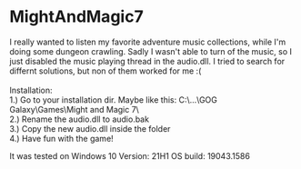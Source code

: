 # MightAndMagic7

I really wanted to listen my favorite adventure music collections, while I'm doing
some dungeon crawling. Sadly I wasn't able to turn of the music, so I just disabled
the music playing thread in the audio.dll. I tried to search for differnt solutions,
but non of them worked for me :(
<br/><br/>
Installation:<br/>
1.) Go to your installation dir. Maybe like this: C:\\...\GOG Galaxy\Games\Might and Magic 7\ <br/>
2.) Rename the audio.dll to audio.bak<br/>
3.) Copy the new audio.dll inside the folder<br/> 
4.) Have fun with the game!<br/>

It was tested on Windows 10 Version: 21H1 OS build: 19043.1586
